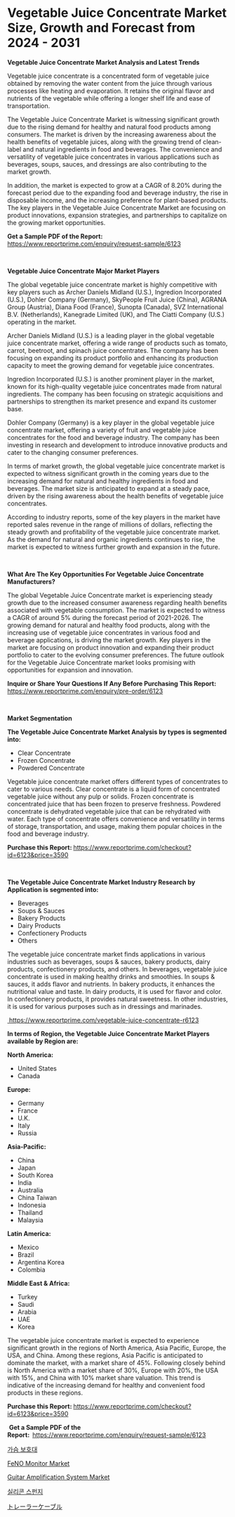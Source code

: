 <p><h1>Vegetable Juice Concentrate Market Size, Growth and Forecast from 2024 - 2031</h1></p><p><strong>Vegetable Juice Concentrate Market Analysis and Latest Trends</strong></p>
<p><p>Vegetable juice concentrate is a concentrated form of vegetable juice obtained by removing the water content from the juice through various processes like heating and evaporation. It retains the original flavor and nutrients of the vegetable while offering a longer shelf life and ease of transportation.</p><p>The Vegetable Juice Concentrate Market is witnessing significant growth due to the rising demand for healthy and natural food products among consumers. The market is driven by the increasing awareness about the health benefits of vegetable juices, along with the growing trend of clean-label and natural ingredients in food and beverages. The convenience and versatility of vegetable juice concentrates in various applications such as beverages, soups, sauces, and dressings are also contributing to the market growth.</p><p>In addition, the market is expected to grow at a CAGR of 8.20% during the forecast period due to the expanding food and beverage industry, the rise in disposable income, and the increasing preference for plant-based products. The key players in the Vegetable Juice Concentrate Market are focusing on product innovations, expansion strategies, and partnerships to capitalize on the growing market opportunities.</p></p>
<p><strong>Get a Sample PDF of the Report:&nbsp;</strong> <a href="https://www.reportprime.com/enquiry/request-sample/6123">https://www.reportprime.com/enquiry/request-sample/6123</a></p>
<p>&nbsp;</p>
<p><strong>Vegetable Juice Concentrate Major Market Players</strong></p>
<p><p>The global vegetable juice concentrate market is highly competitive with key players such as Archer Daniels Midland (U.S.), Ingredion Incorporated (U.S.), Dohler Company (Germany), SkyPeople Fruit Juice (China), AGRANA Group (Austria), Diana Food (France), Sunopta (Canada), SVZ International B.V. (Netherlands), Kanegrade Limited (UK), and The Ciatti Company (U.S.) operating in the market.</p><p>Archer Daniels Midland (U.S.) is a leading player in the global vegetable juice concentrate market, offering a wide range of products such as tomato, carrot, beetroot, and spinach juice concentrates. The company has been focusing on expanding its product portfolio and enhancing its production capacity to meet the growing demand for vegetable juice concentrates.</p><p>Ingredion Incorporated (U.S.) is another prominent player in the market, known for its high-quality vegetable juice concentrates made from natural ingredients. The company has been focusing on strategic acquisitions and partnerships to strengthen its market presence and expand its customer base.</p><p>Dohler Company (Germany) is a key player in the global vegetable juice concentrate market, offering a variety of fruit and vegetable juice concentrates for the food and beverage industry. The company has been investing in research and development to introduce innovative products and cater to the changing consumer preferences.</p><p>In terms of market growth, the global vegetable juice concentrate market is expected to witness significant growth in the coming years due to the increasing demand for natural and healthy ingredients in food and beverages. The market size is anticipated to expand at a steady pace, driven by the rising awareness about the health benefits of vegetable juice concentrates.</p><p>According to industry reports, some of the key players in the market have reported sales revenue in the range of millions of dollars, reflecting the steady growth and profitability of the vegetable juice concentrate market. As the demand for natural and organic ingredients continues to rise, the market is expected to witness further growth and expansion in the future.</p></p>
<p>&nbsp;</p>
<p><strong>What Are The Key Opportunities For Vegetable Juice Concentrate Manufacturers?</strong></p>
<p><p>The global Vegetable Juice Concentrate market is experiencing steady growth due to the increased consumer awareness regarding health benefits associated with vegetable consumption. The market is expected to witness a CAGR of around 5% during the forecast period of 2021-2026. The growing demand for natural and healthy food products, along with the increasing use of vegetable juice concentrates in various food and beverage applications, is driving the market growth. Key players in the market are focusing on product innovation and expanding their product portfolio to cater to the evolving consumer preferences. The future outlook for the Vegetable Juice Concentrate market looks promising with opportunities for expansion and innovation.</p></p>
<p><strong>Inquire or Share Your Questions If Any Before Purchasing This Report:</strong> <a href="https://www.reportprime.com/enquiry/pre-order/6123">https://www.reportprime.com/enquiry/pre-order/6123</a></p>
<p>&nbsp;</p>
<p><strong>Market Segmentation</strong></p>
<p><strong>The Vegetable Juice Concentrate Market Analysis by types is segmented into:</strong></p>
<p><ul><li>Clear Concentrate</li><li>Frozen Concentrate</li><li>Powdered Concentrate</li></ul></p>
<p><p>Vegetable juice concentrate market offers different types of concentrates to cater to various needs. Clear concentrate is a liquid form of concentrated vegetable juice without any pulp or solids. Frozen concentrate is concentrated juice that has been frozen to preserve freshness. Powdered concentrate is dehydrated vegetable juice that can be rehydrated with water. Each type of concentrate offers convenience and versatility in terms of storage, transportation, and usage, making them popular choices in the food and beverage industry.</p></p>
<p><strong>Purchase this Report:&nbsp;</strong><a href="https://www.reportprime.com/checkout?id=6123&price=3590">https://www.reportprime.com/checkout?id=6123&price=3590</a></p>
<p>&nbsp;</p>
<p><strong>The Vegetable Juice Concentrate Market Industry Research by Application is segmented into:</strong></p>
<p><ul><li>Beverages</li><li>Soups & Sauces</li><li>Bakery Products</li><li>Dairy Products</li><li>Confectionery Products</li><li>Others</li></ul></p>
<p><p>The vegetable juice concentrate market finds applications in various industries such as beverages, soups & sauces, bakery products, dairy products, confectionery products, and others. In beverages, vegetable juice concentrate is used in making healthy drinks and smoothies. In soups & sauces, it adds flavor and nutrients. In bakery products, it enhances the nutritional value and taste. In dairy products, it is used for flavor and color. In confectionery products, it provides natural sweetness. In other industries, it is used for various purposes such as in dressings and marinades.</p></p>
<p><a href="https://www.reportprime.com/vegetable-juice-concentrate-r6123">&nbsp;https://www.reportprime.com/vegetable-juice-concentrate-r6123</a></p>
<p><strong>In terms of Region, the Vegetable Juice Concentrate Market Players available by Region are:</strong></p>
<p>
    <p> <strong> North America: </strong>
        <ul>
            <li>United States</li>
            <li>Canada</li>
        </ul>
        </p> 
    <p> <strong> Europe: </strong>
        <ul>
            <li>Germany</li>
            <li>France</li>
            <li>U.K.</li>
            <li>Italy</li>
            <li>Russia</li>
        </ul>
        </p> 
    <p> <strong> Asia-Pacific: </strong>
        <ul>
            <li>China</li>
            <li>Japan</li>
            <li>South Korea</li>
            <li>India</li>
            <li>Australia</li>
            <li>China Taiwan</li>
            <li>Indonesia</li>
            <li>Thailand</li>
            <li>Malaysia</li>
        </ul>
        </p> 
    <p> <strong> Latin America: </strong>
        <ul>
            <li>Mexico</li>
            <li>Brazil</li>
            <li>Argentina Korea</li>
            <li>Colombia</li>
        </ul>
        </p> 
    <p> <strong> Middle East & Africa: </strong>
        <ul>
            <li>Turkey</li>
            <li>Saudi</li>
            <li>Arabia</li>
            <li>UAE</li>
            <li>Korea</li>
        </ul>
    </p>
    </p>
<p><p>The vegetable juice concentrate market is expected to experience significant growth in the regions of North America, Asia Pacific, Europe, the USA, and China. Among these regions, Asia Pacific is anticipated to dominate the market, with a market share of 45%. Following closely behind is North America with a market share of 30%, Europe with 20%, the USA with 15%, and China with 10% market share valuation. This trend is indicative of the increasing demand for healthy and convenient food products in these regions.</p></p>
<p><strong>Purchase this Report: </strong><a href="https://www.reportprime.com/checkout?id=6123&price=3590">https://www.reportprime.com/checkout?id=6123&price=3590</a></p>
<p>&nbsp;<strong>Get a Sample PDF of the Report:&nbsp;&nbsp;</strong><a href="https://www.reportprime.com/enquiry/request-sample/6123">https://www.reportprime.com/enquiry/request-sample/6123</a></p>
<p><strong></strong></p>
<p><p><a href="https://medium.com/@angelitahessel2022/%EC%9C%A0%EB%B0%A9-%EB%B3%B4%ED%98%B8%EC%9A%A9-%EC%89%B4%EB%93%9C-%EC%8B%9C%EC%9E%A5-%EC%A0%90%EC%9C%A0%EC%9C%A8-%EB%B0%8F-%EC%8B%9C%EC%9E%A5-%EB%B6%84%EC%84%9D-%EC%84%B1%EC%9E%A5-%ED%8A%B8%EB%A0%8C%EB%93%9C-%EB%B0%8F-%EC%98%88%EC%B8%A1-2024%EB%85%84-2031%EB%85%84-%EC%9D%84-%EC%9C%84%ED%95%9C-%EA%B8%B0%EA%B0%84-%EB%8F%99%EC%95%88-cbff2ed4afa4">가슴 보호대</a></p><p><a href="https://issuu.com/reportprime-2/docs/feno-monitor-market-size-2030.pptx">FeNO Monitor Market</a></p><p><a href="https://medium.com/@clairhane_9803/guitar-amplification-system-market-forecasts-market-trends-and-impact-analysis-2024-2031-7f5721568113">Guitar Amplification System Market</a></p><p><a href="https://medium.com/@thadnader1941/%EC%8B%A4%EB%A6%AC%EC%BD%98-%EC%8A%A4%ED%8E%80%EC%A7%80-%EC%8B%9C%EC%9E%A5-%EA%B7%9C%EB%AA%A8%EB%8A%94-%EC%97%B0%ED%8F%89%EA%B7%A0-13-%EC%84%B1%EC%9E%A5%ED%95%98%EA%B3%A0-%EC%9E%88%EC%9C%BC%EB%A9%B0-%EC%9D%B4-%EB%B3%B4%EA%B3%A0%EC%84%9C%EB%8A%94-%EC%9C%A0%ED%98%95-%EC%9D%91%EC%9A%A9-%EB%B6%84%EC%95%BC-%EC%84%B1%EC%9E%A5-%EB%B0%8F-2024%EB%85%84%EB%B6%80%ED%84%B0-2031%EB%85%84%EA%B9%8C%EC%A7%80%EC%9D%98-%EC%98%88%EC%B8%A1-%EB%B6%84%EC%84%9D%EC%9D%84-%EB%8B%A4%EB%A3%B9%EB%8B%88%EB%8B%A4-2266f1ef63c2">실리콘 스펀지</a></p><p><a href="https://medium.com/@suzannewapo/%E3%83%88%E3%83%AC%E3%83%BC%E3%83%A9%E3%83%BC%E3%82%B1%E3%83%BC%E3%83%96%E3%83%AB%E5%B8%82%E5%A0%B4%E3%81%AE%E3%83%88%E3%83%AC%E3%83%B3%E3%83%89-%E3%83%88%E3%83%AC%E3%83%BC%E3%83%A9%E3%83%BC%E3%82%B1%E3%83%BC%E3%83%96%E3%83%AB%E5%B8%82%E5%A0%B4%E3%81%AE%E6%B4%9E%E5%AF%9F%E3%81%A8%E4%BA%88%E6%B8%AC%E5%88%86%E6%9E%90-2024%E5%B9%B4-2031%E5%B9%B4-%E3%81%AB%E7%84%A6%E7%82%B9%E3%82%92%E5%BD%93%E3%81%A6%E3%82%8B-59618939b9cb">トレーラーケーブル</a></p></p>